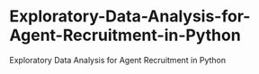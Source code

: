 # Exploratory-Data-Analysis-for-Agent-Recruitment-in-Python
Exploratory Data Analysis for Agent Recruitment in Python
